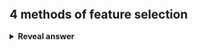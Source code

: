 ## 4 methods of feature selection
<details>
<summary><b>Reveal answer</b></summary>
- Variance thresholding (a filter method)<br>- Forward search (A wrapper method)<br>- Recursive feature elimnation (A wrapper method)<br>- Decision Tree (an embedded method)
</details>

